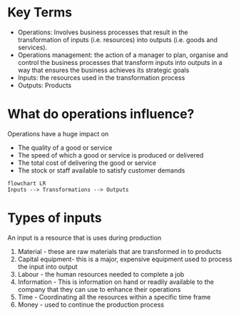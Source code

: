 # Key Terms
- Operations: Involves business processes that result in the transformation of inputs (i.e. resources) into outputs (i.e. goods and services).
- Operations management: the action of a manager to plan, organise and control the business processes that transform inputs into outputs in a way that ensures the business achieves its strategic goals
- Inputs: the resources used in the transformation process 
- Outputs: Products
# What do operations influence?
Operations have a huge impact on
- The quality of a good or service
- The speed of which  a good or service is produced or delivered
- The total cost of delivering the good or service
- The stock or staff available to satisfy customer demands
```mermaid
flowchart LR
Inputs --> Transformations --> Outputs

```
# Types of inputs
An input is a resource that is uses during production
1. Material - these are raw materials that are transformed in to products
2. Capital equipment- this is a major, expensive equipment used to process the input into output
3. Labour - the human resources needed to complete a job
4. Information - This is information on hand or readily available to the company that they can use to enhance their operations
5. Time - Coordinating all the resources within a specific time frame
6. Money - used to continue the production process